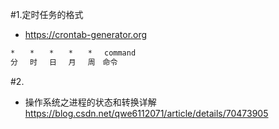 #1.定时任务的格式
* https://crontab-generator.org
```bash
*　　*　　*　　*　　*　 command
分　 时　 日　 月　 周　命令
```


#2.
* 操作系统之进程的状态和转换详解 https://blog.csdn.net/qwe6112071/article/details/70473905